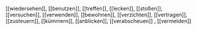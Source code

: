 [[wiedersehen]], [[benutzen]], [[treffen]], [[lecken]], [[stoßen]], [[versuchen]], [[verwenden]], [[bewohnen]], [[verzichten]], [[vertragen]], [[zusteuern]], [[kümmern]], [[anblicken]], [[verabscheuen]]
, [[vermeiden]]